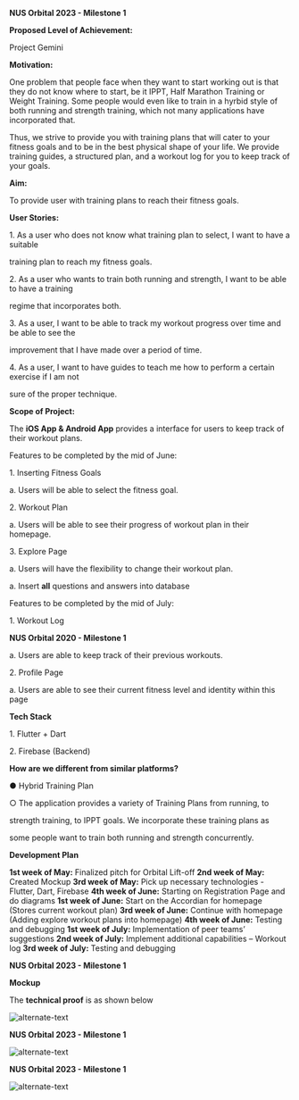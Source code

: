 <a name="br1"></a>**NUS Orbital 2023 - Milestone 1**

**Proposed Level of Achievement:**

Project Gemini

**Motivation:**

One problem that people face when they want to start working out is that they do not know where to start, be it IPPT, Half Marathon Training or Weight Training. Some people would even like to train in a hyrbid style of both running and strength training, which not many applications have incorporated that. 

Thus, we strive to provide you with training plans that will cater to your fitness goals and to be in the best physical shape of your life. We provide training guides, a structured plan, and a workout log for you to keep track of your goals. 

**Aim:**

To provide user with training plans to reach their fitness goals. 

**User Stories:**

1\. As a user who does not know what training plan to select, I want to have a suitable

training plan to reach my fitness goals. 

2\. As a user who wants to train both running and strength, I want to be able to have a training

regime that incorporates both.

3\. As a user, I want to be able to track my workout progress over time and be able to see the 

improvement that I have made over a period of time. 

4\. As a user, I want to have guides to teach me how to perform a certain exercise if I am not 

sure of the proper technique.

**Scope of Project:**

The **iOS App & Android App** provides a interface for users to keep track of their workout plans.

Features to be completed by the mid of June:

1\. Inserting Fitness Goals

a. Users will be able to select the fitness goal.

2\. Workout Plan

a. Users will be able to see their progress of workout plan in their homepage.

3\. Explore Page

a. Users will have the flexibility to change their workout plan.

a. Insert **all** questions and answers into database

Features to be completed by the mid of July:

1\. Workout Log 


<a name="br2"></a>**NUS Orbital 2020 - Milestone 1**

a. Users are able to keep track of their previous workouts.

2\. Profile Page

a. Users are able to see their current fitness level and identity within this page

**Tech Stack**

1\. Flutter + Dart

2\. Firebase (Backend)

**How are we different from similar platforms?**

● Hybrid Training Plan

○ The application provides a variety of Training Plans from running, to 

strength training, to IPPT goals. We incorporate these training plans as 

some people want to train both running and strength concurrently. 


**Development Plan**

**1st week of May:** Finalized pitch for Orbital Lift-off 
**2nd week of May:** Created Mockup
**3rd week of May:** Pick up necessary technologies - Flutter, Dart, Firebase 
**4th week of June:** Starting on Registration Page and do diagrams
**1st week of June:** Start on the Accordian for homepage (Stores current workout plan)
**3rd week of June:** Continue with homepage (Adding explore workout plans into homepage)
**4th week of June:** Testing and debugging
**1st week of July:** Implementation of peer teams’ suggestions
**2nd week of July:** Implement additional capabilities – Workout log 
**3rd week of July:** Testing and debugging




<a name="br3"></a>**NUS Orbital 2023 - Milestone 1**

**Mockup**

The **technical proof** is as shown below

<img src="assets/bitfithome.png" alt="alternate-text">


<a name="br4"></a>**NUS Orbital 2023 - Milestone 1**


<img src="assets/bitfitregister.png" alt="alternate-text">


<a name="br5"></a>**NUS Orbital 2023 - Milestone 1**


<img src="assets/bitfitsignin.png" alt="alternate-text">